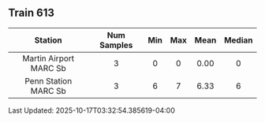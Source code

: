 ## Train 613

| Station | Num Samples | Min | Max | Mean | Median |
| :-----: | :---------: | :-: | :-: | :--: | :----: |
| Martin Airport MARC Sb | 3 | 0 | 0 | 0.00 | 0 |
| Penn Station MARC Sb | 3 | 6 | 7 | 6.33 | 6 |


Last Updated: 2025-10-17T03:32:54.385619-04:00